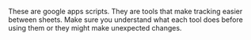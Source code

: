 These are google apps scripts. They are tools that make tracking easier between sheets. Make sure you understand what each tool does before using them or they might make unexpected changes. 